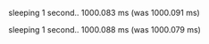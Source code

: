 sleeping 1 second.. 1000.083 ms (was 1000.091 ms)

sleeping 1 second.. 1000.088 ms (was 1000.079 ms)
